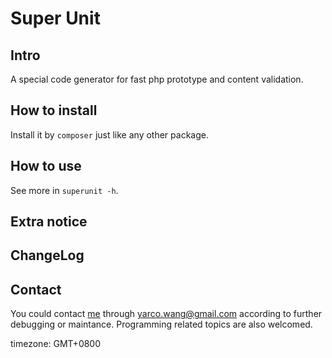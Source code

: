 Super Unit
====

Intro
----
A special code generator for fast php prototype and content validation.

How to install
----
Install it by `composer` just like any other package.

How to use
----
See more in `superunit -h`.

Extra notice
----

ChangeLog
----

Contact
----
You could contact [me][] through <yarco.wang@gmail.com> according to further debugging or maintance. Programming related topics are also welcomed.

timezone: GMT+0800

[me]:http://bbish.net
